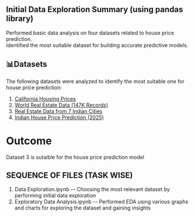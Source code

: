 ## Initial Data Exploration Summary (using pandas library)

Performed basic data analysis on four datasets related to house price prediction.   
Identified the most suitable dataset for building accurate predictive models.

## 📊Datasets

The following datasets were analyzed to identify the most suitable one for house price prediction:
1. [California Housing Prices](https://www.kaggle.com/datasets/camnugent/california-housing-prices)  
2. [World Real Estate Data (147K Records)](https://www.kaggle.com/datasets/toriqulstu/worlds-real-estate-data147k?select=world_real_estate_data%28147k%29.csv)  
3. [Real Estate Data from 7 Indian Cities](https://www.kaggle.com/datasets/rakkesharv/real-estate-data-from-7-indian-cities)  
4. [Indian House Price Prediction (2025)](https://www.kaggle.com/datasets/shubhammkumaar/real-estate-listings-and-prices-in-india-2025)


# Outcome
Dataset 3 is sutaible for the house price prediction model





## SEQUENCE OF FILES (TASK WISE)

1. Data Exploration.ipynb
   -- Choosing the most relevant dataset by performing initial data exploration
2. Exploratory Data Analysis.ipynb
   -- Performed EDA using various graphs and charts for exploring the dataset and gaining insights
